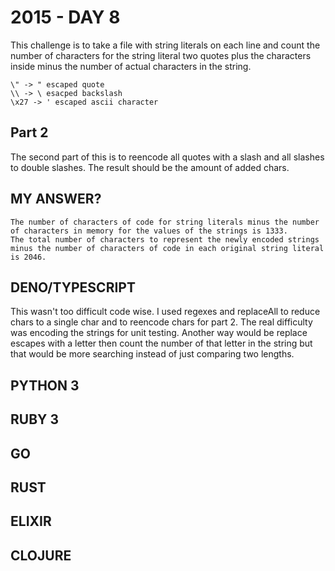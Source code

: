 # 2015 - DAY 8

This challenge is to take a file with string literals on each line and count the number of characters for the string literal two quotes plus the characters inside minus the number of actual characters in the string.

```
\" -> " escaped quote
\\ -> \ esacped backslash
\x27 -> ' escaped ascii character
```

## Part 2

The second part of this is to reencode all quotes with a slash and all slashes to double slashes. The result should be the amount of added chars.

## MY ANSWER?

```
The number of characters of code for string literals minus the number of characters in memory for the values of the strings is 1333.
The total number of characters to represent the newly encoded strings minus the number of characters of code in each original string literal is 2046.
```

## DENO/TYPESCRIPT

This wasn't too difficult code wise. I used regexes and replaceAll to reduce chars to a single char and to reencode chars for part 2. The real difficulty was encoding the strings for unit testing. Another way would be replace escapes with a letter then count the number of that letter in the string but that would be more searching instead of just comparing two lengths.

## PYTHON 3

## RUBY 3

## GO

## RUST

## ELIXIR

## CLOJURE

